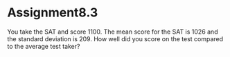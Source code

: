 # Assignment8.3
You take the SAT and score 1100. The mean score for the SAT is 1026 and the standard deviation is 209. How well did you score on the test compared to the average test taker?
